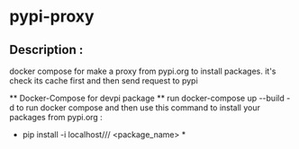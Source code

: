 # pypi-proxy
## Description :
docker compose for make a proxy from pypi.org to install packages.
it's check its cache first and then send request to pypi

** Docker-Compose for devpi package **
run docker-compose up --build -d to run docker compose and then use this command to install your packages from pypi.org :
* pip install -i localhost/<username>/<index>/ <package_name> *
